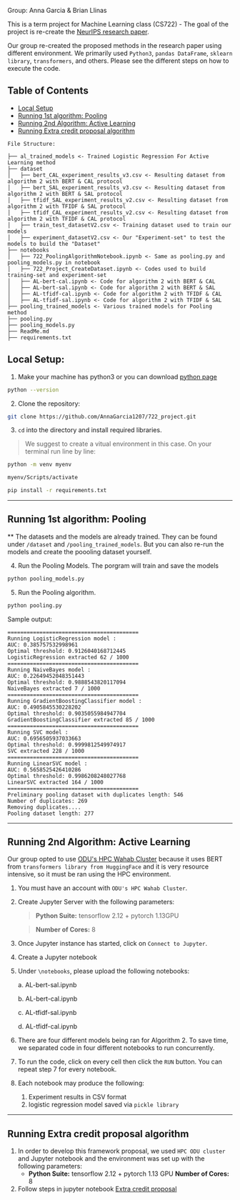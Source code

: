Group: Anna Garcia & Brian Llinas

This is a term project for Machine Learning class (CS722) - The goal of the project is re-create the [NeurIPS research paper](https://datasets-benchmarks-proceedings.neurips.cc/paper_files/paper/2021/file/e00da03b685a0dd18fb6a08af0923de0-Paper-round2.pdf).


Our group re-created the proposed methods in the research paper using different environment. We primarily used  `Python3`, `pandas DataFrame`, `sklearn library`, `transformers`, and others. Please see the different steps on how to execute the code.

## Table of Contents


- [Local Setup](https://github.com/AnnaGarcia1207/722_project?tab=readme-ov-file#local-setup)
- [Running 1st algorithm: Pooling](https://github.com/AnnaGarcia1207/722_project?tab=readme-ov-file#running-1st-algorithm-pooling)
- [Running 2nd Algorithm: Active Learning](https://github.com/AnnaGarcia1207/722_project?tab=readme-ov-file#running-2nd-algorithm-active-learning)
- [Running Extra credit proposal algorithm](https://github.com/AnnaGarcia1207/722_project?tab=readme-ov-file#running-extra-credit-proposal-algorithm)

```
File Structure:

├── al_trained_models <- Trained Logistic Regression For Active Learning method
├── dataset
│   ├── bert_CAL_experiment_results_v3.csv <- Resulting dataset from algorithm 2 with BERT & CAL protocol
│   ├── bert_SAL_experiment_results_v3.csv <- Resulting dataset from algorithm 2 with BERT & SAL protocol
│   ├── tfidf_SAL_experiment_results_v2.csv <- Resulting dataset from algorithm 2 with TFIDF & SAL protocol
│   ├── tfidf_CAL_experiment_results_v2.csv <- Resulting dataset from algorithm 2 with TFIDF & CAL protocol
│   ├── train_test_datasetV2.csv <- Training dataset used to train our models
│   ├── experiment_datasetV2.csv <- Our "Experiment-set" to test the models to build the "Dataset"
├── notebooks
│   ├── 722_PoolingAlgorithmNotebook.ipynb <- Same as pooling.py and pooling_models.py in notebook 
│   ├── 722_Project_CreateDataset.ipynb <- Codes used to build training-set and experiment-set
│   ├── AL-bert-cal.ipynb <- Code for algorithm 2 with BERT & CAL
│   ├── AL-bert-sal.ipynb <- Code for algorithm 2 with BERT & SAL
│   ├── AL-tfidf-cal.ipynb <- Code for algorithm 2 with TFIDF & CAL
│   ├── AL-tfidf-sal.ipynb <- Code for algorithm 2 with TFIDF & SAL
├── pooling_trained_models <- Various trained models for Pooling method
├── pooling.py
├── pooling_models.py
├── ReadMe.md
├── requirements.txt
```

## Local Setup:

1. Make your machine has python3 or you can download [python page](https://www.python.org/downloads/)

```bash
python --version
```

2. Clone the repository:

```bash
git clone https://github.com/AnnaGarcia1207/722_project.git
```

3. `cd` into the directory and install required libraries.
> We suggest to create a vitual environment in this case. On your terminal run line by line:

```bash
python -m venv myenv

myenv/Scripts/activate

pip install -r requirements.txt
```

------
## Running 1st algorithm: Pooling

** The datasets and the models are already trained. They can be found under `/dataset` and `/pooling_trained_models`. But you can also re-run the models and create the poooling dataset yourself.

4. Run the Pooling Models. The porgram will train and save the models
```bash
python pooling_models.py
```

5. Run the Pooling algorithm.
```bash
python pooling.py
```
Sample output:

```
=========================================
Running LogisticRegression model :
AUC: 0.385757532998961
Optimal threshold: 0.9126040168712445
LogisticRegression extracted 62 / 1000
=========================================
Running NaiveBayes model :
AUC: 0.22649452048351443
Optimal threshold: 0.9888543820117094
NaiveBayes extracted 7 / 1000
=========================================
Running GradientBoostingClassifier model :
AUC: 0.4905845530228202
Optimal threshold: 0.9035055984947704
GradientBoostingClassifier extracted 85 / 1000
=========================================
Running SVC model :
AUC: 0.6956505937033663
Optimal threshold: 0.9999812549974917
SVC extracted 228 / 1000
=========================================
Running LinearSVC model :
AUC: 0.5658525426410286
Optimal threshold: 0.9986208248027768
LinearSVC extracted 164 / 1000
=========================================
Preliminary pooling dataset with duplicates length: 546
Number of duplicates: 269
Removing duplicates....
Pooling dataset length: 277
```
----

## Running 2nd Algorithm: Active Learning

Our group opted to use [ODU's HPC Wahab Cluster](https://ondemand.wahab.hpc.odu.edu/pun/sys/dashboard/) because it uses BERT from `transformers library from HuggingFace` and it is very resource intensive, so it must be ran using the HPC environment.

1. You must have an account with `ODU's HPC Wahab Cluster`.

2. Create Jupyter Server with the following parameters:
    > **Python Suite:** tensorflow 2.12 + pytorch 1.13GPU

    > **Number of Cores:** 8

3. Once Jupyter instance has started, click on `Connect to Jupyter`.

4. Create a Jupyter notebook

5. Under `\notebooks`, please upload the following notebooks:

    a.  AL-bert-sal.ipynb

    b. AL-bert-cal.ipynb

    c. AL-tfidf-sal.ipynb

    d. AL-tfidf-cal.ipynb

6. There are four different models being ran for Algorithm 2. To save time, we separated code in four different notebooks to run concurrently.

7. To run the code, click on every cell then click the `RUN` button. You can repeat step 7 for every notebook.

8. Each notebook may produce the following:

    1. Experiment results in CSV format
    2. logistic regression model saved via `pickle library`



----

## Running Extra credit proposal algorithm

1. In order to develop this framework proposal, we used `HPC ODU cluster` and Jupyter notebook and the environment was set up with the following parameters:
    + **Python Suite:** tensorflow 2.12 + pytorch 1.13 GPU
    **Number of Cores:** 8
2. Follow steps in jupyter notebook [Extra credit proposal](notebooks/722_ActiveLearning_bert.ipynb)

